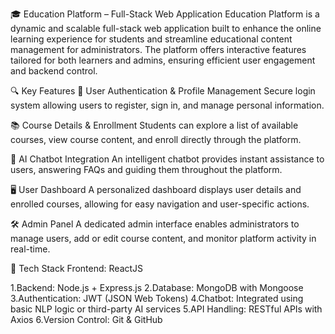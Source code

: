 🎓 Education Platform – Full-Stack Web Application
Education Platform is a dynamic and scalable full-stack web application built to enhance the online learning experience for students and streamline educational content management for administrators. The platform offers interactive features tailored for both learners and admins, ensuring efficient user engagement and backend control.

🔍 Key Features
🔐 User Authentication & Profile Management
Secure login system allowing users to register, sign in, and manage personal information.

📚 Course Details & Enrollment
Students can explore a list of available courses, view course content, and enroll directly through the platform.

💬 AI Chatbot Integration
An intelligent chatbot provides instant assistance to users, answering FAQs and guiding them throughout the platform.

🖥️ User Dashboard
A personalized dashboard displays user details and enrolled courses, allowing for easy navigation and user-specific actions.

🛠️ Admin Panel
A dedicated admin interface enables administrators to manage users, add or edit course content, and monitor platform activity in real-time.

🧠 Tech Stack
Frontend: ReactJS

1.Backend: Node.js + Express.js
2.Database: MongoDB with Mongoose
3.Authentication: JWT (JSON Web Tokens)
4.Chatbot: Integrated using basic NLP logic or third-party AI services
5.API Handling: RESTful APIs with Axios
6.Version Control: Git & GitHub
